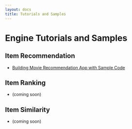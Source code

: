 ```yaml
---
layout: docs
title: Tutorials and Samples
---
```


# Engine Tutorials and Samples


## Item Recommendation

* [Building Movie Recommendation App with Sample Code](itemrec/movielens.html)

## Item Ranking

* (coming soon)

## Item Similarity

* (coming soon)
